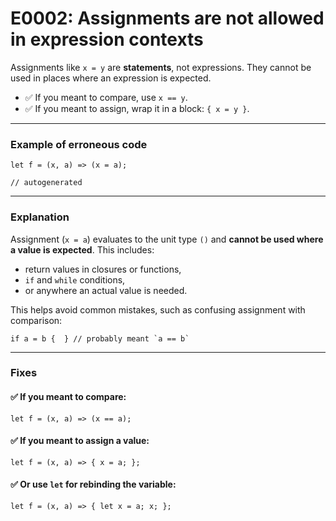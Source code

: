 # E0002: Assignments are not allowed in expression contexts

Assignments like `x = y` are **statements**, not expressions. They cannot be used in places where an expression is expected.
- ✅ If you meant to compare, use `x == y`.
- ✅ If you meant to assign, wrap it in a block: `{ x = y }`.

---

### Example of erroneous code

```compose error(E0002)
let f = (x, a) => (x = a);
```

```output error(E0002)
// autogenerated
```

---

### Explanation

Assignment (`x = a`) evaluates to the unit type `()` and **cannot be used where a value is expected**. This includes:

* return values in closures or functions,
* `if` and `while` conditions,
* or anywhere an actual value is needed.

This helps avoid common mistakes, such as confusing assignment with comparison:

```compose error(E0002)
if a = b {  } // probably meant `a == b`
```

---

### Fixes

#### ✅ If you meant to compare:

```compose
let f = (x, a) => (x == a);
```

#### ✅ If you meant to assign a value:

```compose
let f = (x, a) => { x = a; };
```

#### ✅ Or use `let` for rebinding the variable:

```compose
let f = (x, a) => { let x = a; x; };
```